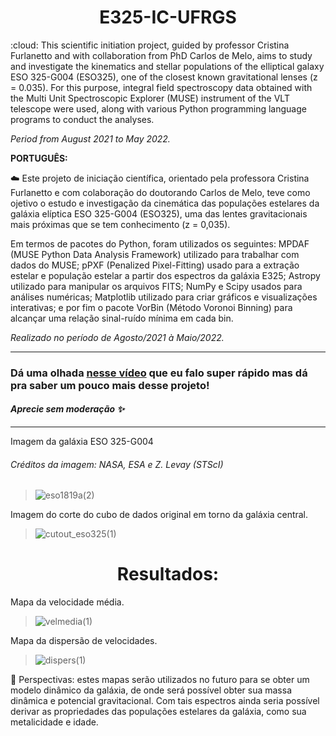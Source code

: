 <h1 align="center">  E325-IC-UFRGS </h1>
:cloud:  This scientific initiation project, guided by professor Cristina Furlanetto and with collaboration from PhD Carlos de Melo, aims to study and investigate the kinematics and stellar populations of the elliptical galaxy ESO 325-G004 (ESO325), one of the closest known gravitational lenses (z = 0.035). For this purpose, integral field spectroscopy data obtained with the Multi Unit Spectroscopic Explorer (MUSE) instrument of the VLT telescope were used, along with various Python programming language programs to conduct the analyses.

*Period from August 2021 to May 2022.*


**PORTUGUÊS:**

:cloud:  Este projeto de iniciação científica, orientado pela professora Cristina Furlanetto e com colaboração do doutorando Carlos de Melo, teve como ojetivo o estudo e investigação da cinemática das populações estelares da galáxia elíptica ESO 325-G004 (ESO325), uma das lentes gravitacionais mais próximas que se tem conhecimento (z = 0,035).

Em termos de pacotes do Python, foram utilizados os seguintes: MPDAF (MUSE Python Data Analysis Framework) utilizado para trabalhar com dados do MUSE; pPXF (Penalized Pixel-Fitting) usado para a extração estelar e população estelar a partir dos espectros da galáxia E325; Astropy utilizado para manipular os arquivos FITS; NumPy e Scipy usados para análises numéricas; Matplotlib utilizado para criar gráficos e visualizações interativas; e por fim o pacote VorBin (Método Voronoi Binning) para alcançar uma relação sinal-ruído mínima em cada bin.

*Realizado no período de Agosto/2021 à Maio/2022.*

-----------------------------------------------------------------------------------------------------------------------------------------------------------
### Dá uma olhada [nesse vídeo](https://youtu.be/Ne8q8hMETj0?si=0GoD9Fj4B__JQ_dH) que eu falo super rápido mas dá pra saber um pouco mais desse projeto! 
#### ***Aprecie sem moderação :sparkles:***
-----------------------------------------------------------------------------------------------------------------------------------------------------------


Imagem da galáxia ESO 325-G004
###### Créditos da imagem: NASA, ESA e Z. Levay (STScI)
>![eso1819a(2)](https://github.com/astronicmn/E325-IC-UFRGS/assets/95356395/73b30032-e4f9-4d54-a405-f27d2342a19f)


Imagem do corte do cubo de dados original em torno da galáxia central.
> ![cutout_eso325(1)](https://github.com/astronicmn/E325-IC-UFRGS/assets/95356395/2917df5e-d4ae-4cb5-901e-892168d19a2e)

<h1 align="center"> Resultados: </h1>

Mapa da velocidade média.
> ![velmedia(1)](https://github.com/astronicmn/E325-IC-UFRGS/assets/95356395/a0766235-fbeb-4df9-ad83-5661445a2656)

 Mapa da dispersão de velocidades.
> ![dispers(1)](https://github.com/astronicmn/E325-IC-UFRGS/assets/95356395/df2019a5-2d8d-471e-a6ec-b6ea049bbbf8)

:milky_way: Perspectivas: estes mapas serão utilizados no futuro para se obter um modelo dinâmico da galáxia,
de onde será possível obter sua massa dinâmica e potencial gravitacional. Com tais
espectros ainda seria possível derivar as propriedades das populações estelares da
galáxia, como sua metalicidade e idade. 









